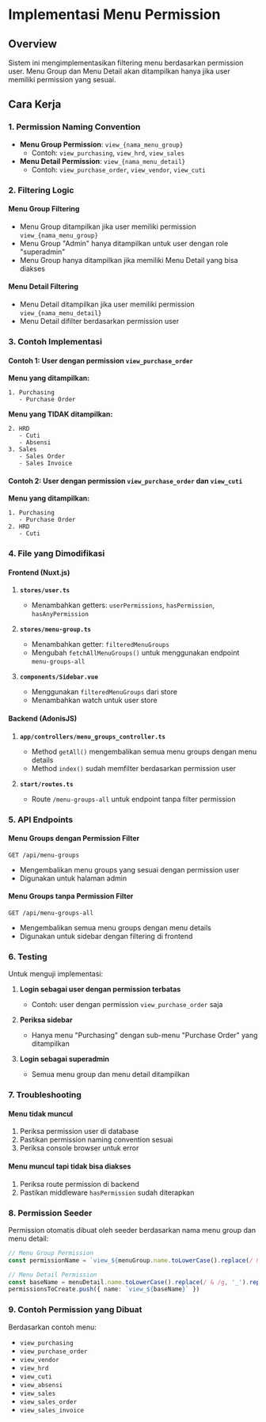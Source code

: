 # Implementasi Menu Permission

## Overview
Sistem ini mengimplementasikan filtering menu berdasarkan permission user. Menu Group dan Menu Detail akan ditampilkan hanya jika user memiliki permission yang sesuai.

## Cara Kerja

### 1. Permission Naming Convention
- **Menu Group Permission**: `view_{nama_menu_group}`
  - Contoh: `view_purchasing`, `view_hrd`, `view_sales`
- **Menu Detail Permission**: `view_{nama_menu_detail}`
  - Contoh: `view_purchase_order`, `view_vendor`, `view_cuti`

### 2. Filtering Logic

#### Menu Group Filtering
- Menu Group ditampilkan jika user memiliki permission `view_{nama_menu_group}`
- Menu Group "Admin" hanya ditampilkan untuk user dengan role "superadmin"
- Menu Group hanya ditampilkan jika memiliki Menu Detail yang bisa diakses

#### Menu Detail Filtering
- Menu Detail ditampilkan jika user memiliki permission `view_{nama_menu_detail}`
- Menu Detail difilter berdasarkan permission user

### 3. Contoh Implementasi

#### Contoh 1: User dengan permission `view_purchase_order`
**Menu yang ditampilkan:**
```
1. Purchasing
   - Purchase Order
```

**Menu yang TIDAK ditampilkan:**
```
2. HRD
   - Cuti
   - Absensi
3. Sales
   - Sales Order
   - Sales Invoice
```

#### Contoh 2: User dengan permission `view_purchase_order` dan `view_cuti`
**Menu yang ditampilkan:**
```
1. Purchasing
   - Purchase Order
2. HRD
   - Cuti
```

### 4. File yang Dimodifikasi

#### Frontend (Nuxt.js)
1. **`stores/user.ts`**
   - Menambahkan getters: `userPermissions`, `hasPermission`, `hasAnyPermission`

2. **`stores/menu-group.ts`**
   - Menambahkan getter: `filteredMenuGroups`
   - Mengubah `fetchAllMenuGroups()` untuk menggunakan endpoint `menu-groups-all`

3. **`components/Sidebar.vue`**
   - Menggunakan `filteredMenuGroups` dari store
   - Menambahkan watch untuk user store

#### Backend (AdonisJS)
1. **`app/controllers/menu_groups_controller.ts`**
   - Method `getAll()` mengembalikan semua menu groups dengan menu details
   - Method `index()` sudah memfilter berdasarkan permission user

2. **`start/routes.ts`**
   - Route `/menu-groups-all` untuk endpoint tanpa filter permission

### 5. API Endpoints

#### Menu Groups dengan Permission Filter
```
GET /api/menu-groups
```
- Mengembalikan menu groups yang sesuai dengan permission user
- Digunakan untuk halaman admin

#### Menu Groups tanpa Permission Filter
```
GET /api/menu-groups-all
```
- Mengembalikan semua menu groups dengan menu details
- Digunakan untuk sidebar dengan filtering di frontend

### 6. Testing

Untuk menguji implementasi:

1. **Login sebagai user dengan permission terbatas**
   - Contoh: user dengan permission `view_purchase_order` saja

2. **Periksa sidebar**
   - Hanya menu "Purchasing" dengan sub-menu "Purchase Order" yang ditampilkan

3. **Login sebagai superadmin**
   - Semua menu group dan menu detail ditampilkan

### 7. Troubleshooting

#### Menu tidak muncul
1. Periksa permission user di database
2. Pastikan permission naming convention sesuai
3. Periksa console browser untuk error

#### Menu muncul tapi tidak bisa diakses
1. Periksa route permission di backend
2. Pastikan middleware `hasPermission` sudah diterapkan

### 8. Permission Seeder

Permission otomatis dibuat oleh seeder berdasarkan nama menu group dan menu detail:

```typescript
// Menu Group Permission
const permissionName = `view_${menuGroup.name.toLowerCase().replace(/ & /g, '_').replace(/ /g, '_')}`

// Menu Detail Permission
const baseName = menuDetail.name.toLowerCase().replace(/ & /g, '_').replace(/ /g, '_')
permissionsToCreate.push({ name: `view_${baseName}` })
```

### 9. Contoh Permission yang Dibuat

Berdasarkan contoh menu:
- `view_purchasing`
- `view_purchase_order`
- `view_vendor`
- `view_hrd`
- `view_cuti`
- `view_absensi`
- `view_sales`
- `view_sales_order`
- `view_sales_invoice`
